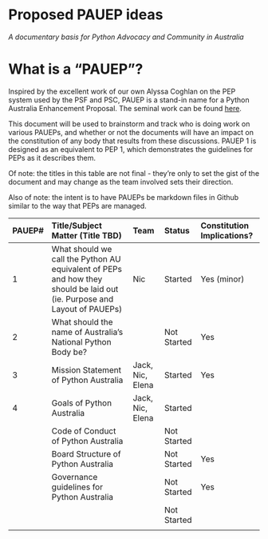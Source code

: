 # Proposed PAUEP ideas 

*A documentary basis for Python Advocacy and Community in Australia*

# What is a “PAUEP”?

Inspired by the excellent work of our own Alyssa Coghlan on the PEP system used by the PSF and PSC, PAUEP is a stand-in name for a Python Australia Enhancement Proposal. The seminal work can be found [here](https://peps.python.org/pep-0001/). 

This document will be used to brainstorm and track who is doing work on various PAUEPs, and whether or not the documents will have an impact on the constitution of any body that results from these discussions. PAUEP 1 is designed as an equivalent to PEP 1, which demonstrates the guidelines for PEPs as it describes them. 

Of note: the titles in this table are not final \- they’re only to set the gist of the document and may change as the team involved sets their direction.

Also of note: the intent is to have PAUEPs be markdown files in Github similar to the way that PEPs are managed. 

| PAUEP\# | Title/Subject Matter (Title TBD) | Team | Status | Constitution Implications? |
| :---- | :---- | :---- | :---- | :---- |
| 1 | What should we call the Python AU equivalent of PEPs and how they should be laid out (ie. Purpose and Layout of PAUEPs) | Nic | Started | Yes (minor) |
| 2 | What should the name of Australia’s National Python Body be? |  | Not Started | Yes |
| 3 | Mission Statement of Python Australia | Jack, Nic, Elena | Started | Yes |
| 4 | Goals of Python Australia | Jack, Nic, Elena | Started |  |
|  | Code of Conduct of Python Australia |  | Not Started |  |
|  | Board Structure of Python Australia |  | Not Started | Yes |
|  | Governance guidelines for Python Australia |  | Not Started | Yes |
|  |  |  | Not Started |  |
|  |  |  |  |  |

